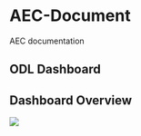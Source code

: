 # AEC-Document
AEC documentation

## ODL Dashboard
## Dashboard Overview
<kbd><img src="../Images/ODL_Dashboard.png"/></kbd>

